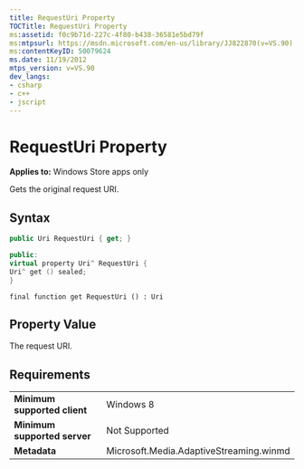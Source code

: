```yaml
---
title: RequestUri Property
TOCTitle: RequestUri Property
ms:assetid: f0c9b71d-227c-4f80-b438-36581e5bd79f
ms:mtpsurl: https://msdn.microsoft.com/en-us/library/JJ822870(v=VS.90)
ms:contentKeyID: 50079624
ms.date: 11/19/2012
mtps_version: v=VS.90
dev_langs:
- csharp
- c++
- jscript
---
```


# RequestUri Property

**Applies to:** Windows Store apps only

Gets the original request URI.

## Syntax

``` csharp
public Uri RequestUri { get; }
```

``` c++
public:
virtual property Uri^ RequestUri {
Uri^ get () sealed;
}
```

``` jscript
final function get RequestUri () : Uri
```

## Property Value

The request URI.

## Requirements

|||
|--- |--- |
|**Minimum supported client**|Windows 8|
|**Minimum supported server**|Not Supported|
|**Metadata**|Microsoft.Media.AdaptiveStreaming.winmd|


